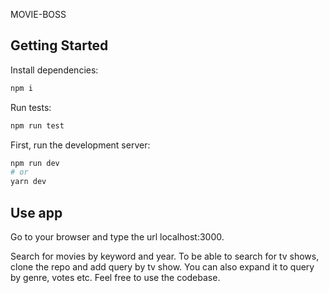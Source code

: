 MOVIE-BOSS

## Getting Started

Install dependencies:

```bash
npm i
```

Run tests:

```bash
npm run test
```

First, run the development server:

```bash
npm run dev
# or
yarn dev
```

## Use app

Go to your browser and type the url localhost:3000.

Search for movies by keyword and year. To be able to search for tv shows, clone the repo and add query by tv show. You can also expand it to query by genre, votes etc. Feel free to use the codebase.

